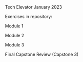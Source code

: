 Tech Elevator January 2023

Exercises in repository:

Module 1

Module 2

Module 3

Final Capstone Review (Capstone 3)
